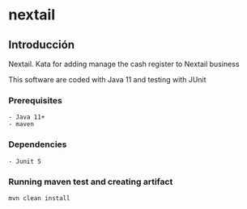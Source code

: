 # nextail
## Introducción
Nextail. Kata for adding manage the cash register to Nextail business

This software are coded with Java 11 and testing with JUnit


### Prerequisites

    - Java 11+
    - maven


### Dependencies
    - Junit 5

### Running maven test and creating artifact

  `mvn clean install`